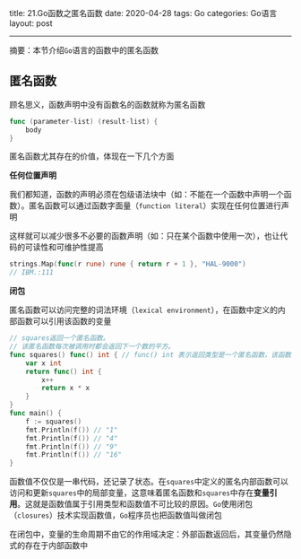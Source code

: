 title: 21.Go函数之匿名函数
date: 2020-04-28
tags: Go
categories: Go语言
layout: post

------

摘要：本节介绍`Go`语言的函数中的匿名函数

<!-- more -->

## 匿名函数

顾名思义，函数声明中没有函数名的函数就称为匿名函数

```go
func (parameter-list) (result-list) {
    body
}
```

匿名函数尤其存在的价值，体现在一下几个方面

**任何位置声明**

我们都知道，函数的声明必须在包级语法块中（如：不能在一个函数中声明一个函数）。匿名函数可以通过函数字面量（`function literal`）实现在任何位置进行声明

这样就可以减少很多不必要的函数声明（如：只在某个函数中使用一次），也让代码的可读性和可维护性提高

```go
strings.Map(func(r rune) rune { return r + 1 }, "HAL-9000")
// IBM.:111
```

**闭包**

匿名函数可以访问完整的词法环境（`lexical environment`），在函数中定义的内部函数可以引用该函数的变量

```Go
// squares返回一个匿名函数。
// 该匿名函数每次被调用时都会返回下一个数的平方。
func squares() func() int { // func() int 表示返回类型是一个匿名函数，该函数返回一个int类型
    var x int
    return func() int {
        x++
        return x * x
    }
}
func main() {
    f := squares()
    fmt.Println(f()) // "1"
    fmt.Println(f()) // "4"
    fmt.Println(f()) // "9"
    fmt.Println(f()) // "16"
}
```

函数值不仅仅是一串代码，还记录了状态。在`squares`中定义的匿名内部函数可以访问和更新`squares`中的局部变量，这意味着匿名函数和`squares`中存在**变量引用**。这就是函数值属于引用类型和函数值不可比较的原因。`Go`使用闭包（`closures`）技术实现函数值，`Go`程序员也把函数值叫做闭包

在闭包中，变量的生命周期不由它的作用域决定：外部函数返回后，其变量仍然隐式的存在于内部函数中





















